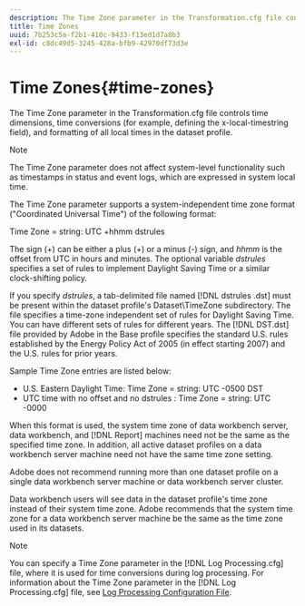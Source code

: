 ```yaml
---
description: The Time Zone parameter in the Transformation.cfg file controls time dimensions, time conversions (for example, defining the x-local-timestring field), and formatting of all local times in the dataset profile.
title: Time Zones
uuid: 7b253c5a-f2b1-410c-9433-f13ed1d7a8b3
exl-id: c8dc49d5-3245-428a-bfb9-42970df73d3e
---
```

# Time Zones{#time-zones}

The Time Zone parameter in the Transformation.cfg file controls time dimensions, time conversions (for example, defining the x-local-timestring field), and formatting of all local times in the dataset profile.

>[!NOTE]
>
>The Time Zone parameter does not affect system-level functionality such as timestamps in status and event logs, which are expressed in system local time.

The Time Zone parameter supports a system-independent time zone format ("Coordinated Universal Time") of the following format:

Time Zone = string: UTC +hhmm dstrules

The sign (+) can be either a plus (+) or a minus (-) sign, and *hhmm* is the offset from UTC in hours and minutes. The optional variable *dstrules* specifies a set of rules to implement Daylight Saving Time or a similar clock-shifting policy.

If you specify *dstrules*, a tab-delimited file named [!DNL dstrules .dst] must be present within the dataset profile's Dataset\TimeZone subdirectory. The file specifies a time-zone independent set of rules for Daylight Saving Time. You can have different sets of rules for different years. The [!DNL DST.dst] file provided by Adobe in the Base profile specifies the standard U.S. rules established by the Energy Policy Act of 2005 (in effect starting 2007) and the U.S. rules for prior years.

Sample Time Zone entries are listed below:

* U.S. Eastern Daylight Time: Time Zone = string: UTC -0500 DST 
* UTC time with no offset and no dstrules : Time Zone = string: UTC -0000

When this format is used, the system time zone of data workbench server, data workbench, and [!DNL Report] machines need not be the same as the specified time zone. In addition, all active dataset profiles on a data workbench server machine need not have the same time zone setting.

Adobe does not recommend running more than one dataset profile on a single data workbench server machine or data workbench server cluster.

Data workbench users will see data in the dataset profile's time zone instead of their system time zone. Adobe recommends that the system time zone for a data workbench server machine be the same as the time zone used in its datasets.

>[!NOTE]
>
>You can specify a Time Zone parameter in the [!DNL Log Processing.cfg] file, where it is used for time conversions during log processing. For information about the Time Zone parameter in the [!DNL Log Processing.cfg] file, see [Log Processing Configuration File](../../../../home/c-dataset-const-proc/c-log-proc-config-file/c-abt-log-proc-config-file.md).
